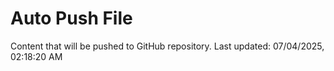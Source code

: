 # Auto Push File

Content that will be pushed to GitHub repository.
Last updated: 07/04/2025, 02:18:20 AM